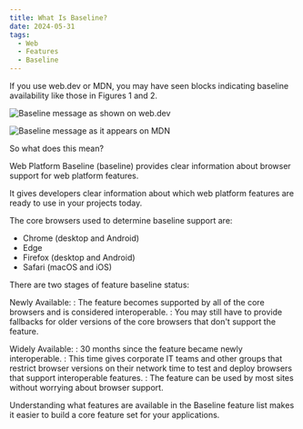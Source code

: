 ```yaml
---
title: What Is Baseline?
date: 2024-05-31
tags:
  - Web
  - Features
  - Baseline
---
```


If you use web.dev or MDN, you may have seen blocks indicating baseline availability like those in Figures 1 and 2.

![Baseline message as shown on web.dev](https://res.cloudinary.com/dfh6ihzvj/image/upload/v1717014095/webdev-baseline_v0be1b.png)

![Baseline message as it appears on MDN](https://res.cloudinary.com/dfh6ihzvj/image/upload/v1717014095/mdn-baseline_olvxqk.png)

So what does this mean?

Web Platform Baseline (baseline) provides clear information about browser support for web platform features.

It gives developers clear information about which web platform features are ready to use in your projects today.

The core browsers used to determine baseline support are:

* Chrome (desktop and Android)
* Edge
* Firefox (desktop and Android)
* Safari (macOS and iOS)

There are two stages of feature baseline status:

Newly Available:
: The feature becomes supported by all of the core browsers and is considered interoperable.
: You may still have to provide fallbacks for older versions of the core browsers that don't support the feature.

Widely Available:
: 30 months since the feature became newly interoperable.
: This time gives corporate IT teams and other groups that restrict browser versions on their network time to test and deploy browsers that support interoperable features.
: The feature can be used by most sites without worrying about browser support.

Understanding what features are available in the Baseline feature list makes it easier to build a core feature set for your applications.
